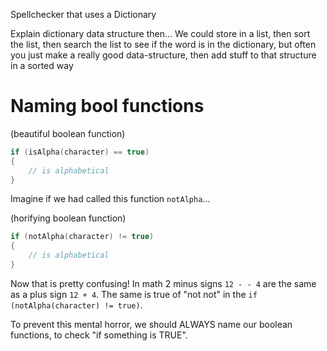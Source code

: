Spellchecker that uses a Dictionary

Explain dictionary data structure then...
We could store in a list, then sort the list, then search the list to see if the word is in the dictionary, but often you just make a really good data-structure, then add stuff to that structure in a sorted way


# Naming bool functions

(beautiful boolean function)
```c
if (isAlpha(character) == true)
{
	// is alphabetical
}
```

Imagine if we had called this function `notAlpha`...

(horifying boolean function)
```c
if (notAlpha(character) != true)
{
	// is alphabetical
}
```

Now that is pretty confusing! In math 2 minus signs `12 - - 4` are the same as a plus sign `12 + 4`. The same is true of "not not" in the `if (notAlpha(character) != true)`.

To prevent this mental horror, we should ALWAYS name our boolean functions, to check "if something is TRUE".
